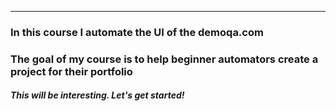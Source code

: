 ---

### In this course I automate the UI of the demoqa.com 

### The goal of my course is to help beginner automators create a project for their portfolio

#### *This will be interesting. Let's get started!*
#### 

